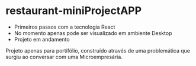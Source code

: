 # restaurant-miniProjectAPP
- Primeiros passos com a tecnologia React
- No momento apenas pode ser visualizado em ambiente Desktop
- Projeto em andamento

Projeto apenas para portifólio, construído através de uma problemática que surgiu ao conversar com uma Microempresária.

